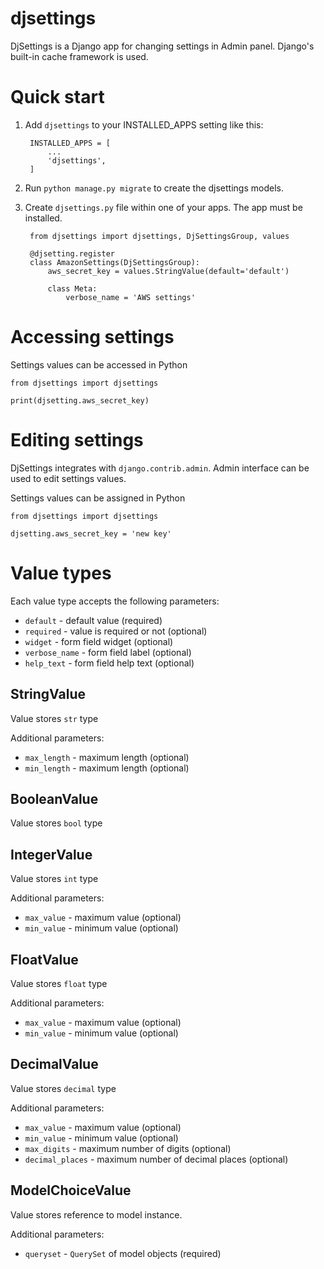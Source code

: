 # djsettings

DjSettings is a Django app for changing settings in Admin panel. 
Django's built-in cache framework is used.

Quick start
===========
1. Add ``djsettings`` to your INSTALLED_APPS setting like this:


        INSTALLED_APPS = [
            ...
            'djsettings',
        ]
    
2. Run `python manage.py migrate` to create the djsettings models.

3. Create `djsettings.py` file within one of your apps. The app must be installed.


        from djsettings import djsettings, DjSettingsGroup, values
            
        @djsetting.register
        class AmazonSettings(DjSettingsGroup):
            aws_secret_key = values.StringValue(default='default')
            
            class Meta:
                verbose_name = 'AWS settings'
            
        
Accessing settings
==================
Settings values can be accessed in Python

    from djsettings import djsettings
    
    print(djsetting.aws_secret_key)
 
Editing settings
================
DjSettings integrates with ``django.contrib.admin``. 
Admin interface can be used to edit settings values.

Settings values can be assigned in Python

    from djsettings import djsettings
    
    djsetting.aws_secret_key = 'new key'

        
Value types
===========

Each value type accepts the following parameters:
- ``default`` - default value (required)
- ``required`` - value is required or not (optional)
- ``widget`` - form field widget (optional)
- ``verbose_name`` - form field label (optional)
- ``help_text`` - form field help text (optional)

StringValue
-----------
Value stores ``str`` type

Additional parameters:
- ``max_length`` - maximum length (optional)
- ``min_length`` - maximum length (optional)

BooleanValue
------------
Value stores ``bool`` type

IntegerValue
------------
Value stores ``int`` type

Additional parameters:
- ``max_value`` - maximum value (optional)
- ``min_value`` - minimum value (optional)

FloatValue
----------
Value stores ``float`` type

Additional parameters:
- ``max_value`` - maximum value (optional)
- ``min_value`` - minimum value (optional)

DecimalValue
------------
Value stores ``decimal`` type

Additional parameters:
- ``max_value`` - maximum value (optional)
- ``min_value`` - minimum value (optional)
- ``max_digits`` - maximum number of digits (optional)
- ``decimal_places`` - maximum number of decimal places (optional)

ModelChoiceValue
----------------
Value stores reference to model instance.

Additional parameters:
- ``queryset`` - ``QuerySet`` of model objects (required)